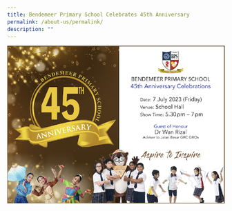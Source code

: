```yaml
---
title: Bendemeer Primary School Celebrates 45th Anniversary
permalink: /about-us/permalink/
description: ""
---
```

![](/images/bps%2045th%20anv%2088x580pxl%20broadcast%2026apr23.jpg)